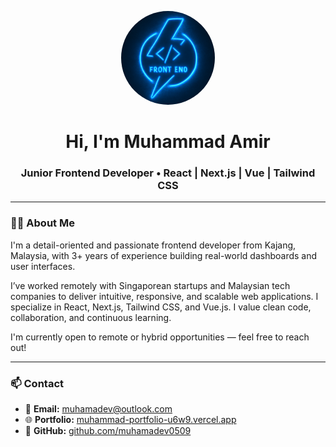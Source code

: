 <p align="center">
  <img src="./profile.png" width="150" height="150" style="border-radius: 50%;" alt="Muhammad Amir profile photo" />
</p>

<h1 align="center">Hi, I'm Muhammad Amir</h1>
<h3 align="center">Junior Frontend Developer • React | Next.js | Vue | Tailwind CSS</h3>

---

### 👨‍💻 About Me

I'm a detail-oriented and passionate frontend developer from Kajang, Malaysia, with 3+ years of experience building real-world dashboards and user interfaces.

I’ve worked remotely with Singaporean startups and Malaysian tech companies to deliver intuitive, responsive, and scalable web applications. I specialize in React, Next.js, Tailwind CSS, and Vue.js. I value clean code, collaboration, and continuous learning.

I'm currently open to remote or hybrid opportunities — feel free to reach out!

---

### 📫 Contact

- 📧 **Email:** [muhamadev@outlook.com](mailto:muhamadev@outlook.com)  
- 🌐 **Portfolio:** [muhammad-portfolio-u6w9.vercel.app](https://muhammad-portfolio-u6w9.vercel.app)  
- 🐙 **GitHub:** [github.com/muhamadev0509](https://github.com/muhamadev0509)
